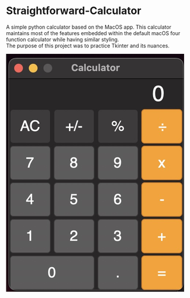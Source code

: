 # Straightforward-Calculator
A simple python calculator based on the MacOS app. This calculator maintains most of the features embedded within the default macOS four function calculator while having similar styling.
<br />
The purpose of this project was to practice Tkinter and its nuances.

![Alt text](/images/calc.jpeg?raw=true "Optional Title")
